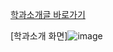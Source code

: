 
[학과소개글 바로가기](https://wjsrudals411.github.io/Cordova/week6/10_12)

[학과소개 화면]![image](https://github.com/wjsrudals411/Cordova/assets/103473959/ceefcb69-106c-4c6e-933a-9af20c38380b)

